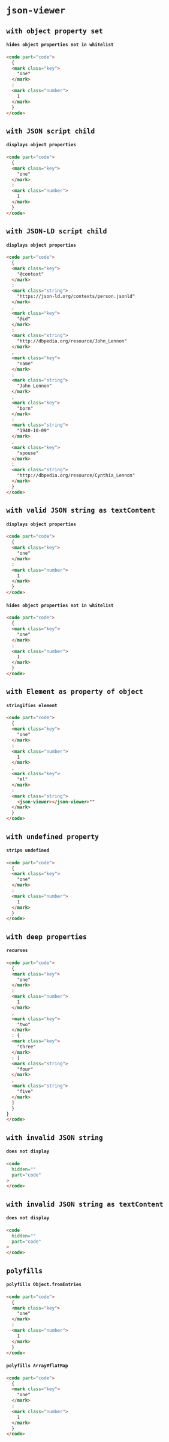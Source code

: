 # `json-viewer`

## `with object property set`

####   `hides object properties not in whitelist`

```html
<code part="code">
  {
  <mark class="key">
    "one"
  </mark>
  :
  <mark class="number">
    1
  </mark>
  }
</code>

```

## `with JSON script child`

####   `displays object properties`

```html
<code part="code">
  {
  <mark class="key">
    "one"
  </mark>
  :
  <mark class="number">
    1
  </mark>
  }
</code>

```

## `with JSON-LD script child`

####   `displays object properties`

```html
<code part="code">
  {
  <mark class="key">
    "@context"
  </mark>
  :
  <mark class="string">
    "https://json-ld.org/contexts/person.jsonld"
  </mark>
  ,
  <mark class="key">
    "@id"
  </mark>
  :
  <mark class="string">
    "http://dbpedia.org/resource/John_Lennon"
  </mark>
  ,
  <mark class="key">
    "name"
  </mark>
  :
  <mark class="string">
    "John Lennon"
  </mark>
  ,
  <mark class="key">
    "born"
  </mark>
  :
  <mark class="string">
    "1940-10-09"
  </mark>
  ,
  <mark class="key">
    "spouse"
  </mark>
  :
  <mark class="string">
    "http://dbpedia.org/resource/Cynthia_Lennon"
  </mark>
  }
</code>

```

## `with valid JSON string as textContent`

####   `displays object properties`

```html
<code part="code">
  {
  <mark class="key">
    "one"
  </mark>
  :
  <mark class="number">
    1
  </mark>
  }
</code>

```

####   `hides object properties not in whitelist`

```html
<code part="code">
  {
  <mark class="key">
    "one"
  </mark>
  :
  <mark class="number">
    1
  </mark>
  }
</code>

```

## `with Element as property of object`

####   `stringifies element`

```html
<code part="code">
  {
  <mark class="key">
    "one"
  </mark>
  :
  <mark class="number">
    1
  </mark>
  ,
  <mark class="key">
    "el"
  </mark>
  :
  <mark class="string">
    <json-viewer></json-viewer>""
  </mark>
  }
</code>

```

## `with undefined property`

####   `strips undefined`

```html
<code part="code">
  {
  <mark class="key">
    "one"
  </mark>
  :
  <mark class="number">
    1
  </mark>
  }
</code>

```

## `with deep properties`

####   `recurses`

```html
<code part="code">
  {
  <mark class="key">
    "one"
  </mark>
  :
  <mark class="number">
    1
  </mark>
  ,
  <mark class="key">
    "two"
  </mark>
  : {
  <mark class="key">
    "three"
  </mark>
  : [
  <mark class="string">
    "four"
  </mark>
  ,
  <mark class="string">
    "five"
  </mark>
  ]
  }
}
</code>

```

## `with invalid JSON string`

####   `does not display`

```html
<code
  hidden=""
  part="code"
>
</code>

```

## `with invalid JSON string as textContent`

####   `does not display`

```html
<code
  hidden=""
  part="code"
>
</code>

```

## `polyfills`

####   `polyfills Object.fromEntries`

```html
<code part="code">
  {
  <mark class="key">
    "one"
  </mark>
  :
  <mark class="number">
    1
  </mark>
  }
</code>

```

####   `polyfills Array#flatMap`

```html
<code part="code">
  {
  <mark class="key">
    "one"
  </mark>
  :
  <mark class="number">
    1
  </mark>
  }
</code>

```

